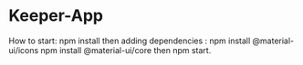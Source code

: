 # Keeper-App
How to start: npm install
then adding dependencies : 
npm install @material-ui/icons
npm install @material-ui/core
then
npm start.

